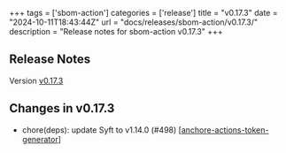 +++
tags = ['sbom-action']
categories = ['release']
title = "v0.17.3"
date = "2024-10-11T18:43:44Z"
url = "docs/releases/sbom-action/v0.17.3/"
description = "Release notes for sbom-action v0.17.3"
+++

## Release Notes

Version [v0.17.3](https://github.com/anchore/sbom-action/releases/tag/v0.17.3)

## Changes in v0.17.3

- chore(deps): update Syft to v1.14.0 (#498) [[anchore-actions-token-generator](https://github.com/anchore-actions-token-generator)]
